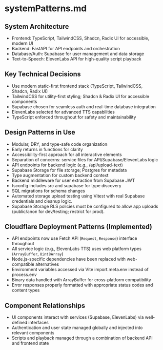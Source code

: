 # systemPatterns.md

## System Architecture

- Frontend: TypeScript, TailwindCSS, Shadcn, Radix UI for accessible, modern UI
- Backend: FastAPI for API endpoints and orchestration
- Database/Auth: Supabase for user management and data storage
- Text-to-Speech: ElevenLabs API for high-quality script playback

## Key Technical Decisions

- Use modern static-first frontend stack (TypeScript, TailwindCSS, Shadcn, Radix UI)
- TailwindCSS for utility-first styling; Shadcn & Radix UI for accessible components
- Supabase chosen for seamless auth and real-time database integration
- ElevenLabs selected for advanced TTS capabilities
- TypeScript enforced throughout for safety and maintainability

## Design Patterns in Use

- Modular, DRY, and type-safe code organization
- Early returns in functions for clarity
- Accessibility-first approach for all interactive elements
- Separation of concerns: service files for API/Supabase/ElevenLabs logic
- API endpoints for backend logic (e.g., /api/upload-text)
- Supabase Storage for file storage; Postgres for metadata
- Type augmentation for custom backend context
- Backend middleware for user extraction from Supabase JWT
- tsconfig includes src and supabase for type discovery
- SQL migrations for schema changes
- Automated storage upload testing using Vitest with real Supabase credentials and cleanup logic.
- Supabase Storage RLS policies must be configured to allow app uploads (public/anon for dev/testing; restrict for prod).

## Cloudflare Deployment Patterns (Implemented)

- API endpoints now use Fetch API (`Request`, `Response`) interface throughout
- All service logic (e.g., ElevenLabs TTS) uses web platform types (`ArrayBuffer`, `Uint8Array`)
- Node.js-specific dependencies have been replaced with web-compatible alternatives
- Environment variables accessed via Vite import.meta.env instead of process.env
- Binary data handled with ArrayBuffer for cross-platform compatibility
- Error responses properly formatted with appropriate status codes and content types

## Component Relationships

- UI components interact with services (Supabase, ElevenLabs) via well-defined interfaces
- Authentication and user state managed globally and injected into relevant components
- Scripts and playback managed through a combination of backend API and frontend state
